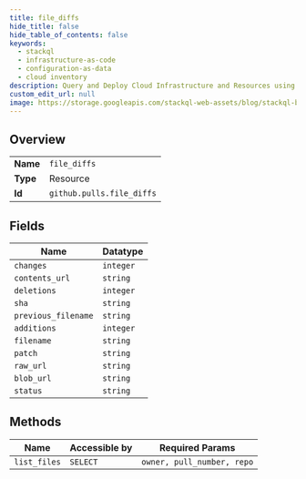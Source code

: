 ```yaml
---
title: file_diffs
hide_title: false
hide_table_of_contents: false
keywords:
  - stackql
  - infrastructure-as-code
  - configuration-as-data
  - cloud inventory
description: Query and Deploy Cloud Infrastructure and Resources using SQL
custom_edit_url: null
image: https://storage.googleapis.com/stackql-web-assets/blog/stackql-blog-post-featured-image.png
---
```

  
    

## Overview
<table><tbody>
<tr><td><b>Name</b></td><td><code>file_diffs</code></td></tr>
<tr><td><b>Type</b></td><td>Resource</td></tr>
<tr><td><b>Id</b></td><td><code>github.pulls.file_diffs</code></td></tr>
</tbody></table>

## Fields
| Name | Datatype |
| ---- | -------- |
| `changes` | `integer` |
| `contents_url` | `string` |
| `deletions` | `integer` |
| `sha` | `string` |
| `previous_filename` | `string` |
| `additions` | `integer` |
| `filename` | `string` |
| `patch` | `string` |
| `raw_url` | `string` |
| `blob_url` | `string` |
| `status` | `string` |
## Methods
| Name | Accessible by | Required Params |
| ---- | ------------- | --------------- |
| `list_files` | `SELECT` | `owner, pull_number, repo` |
